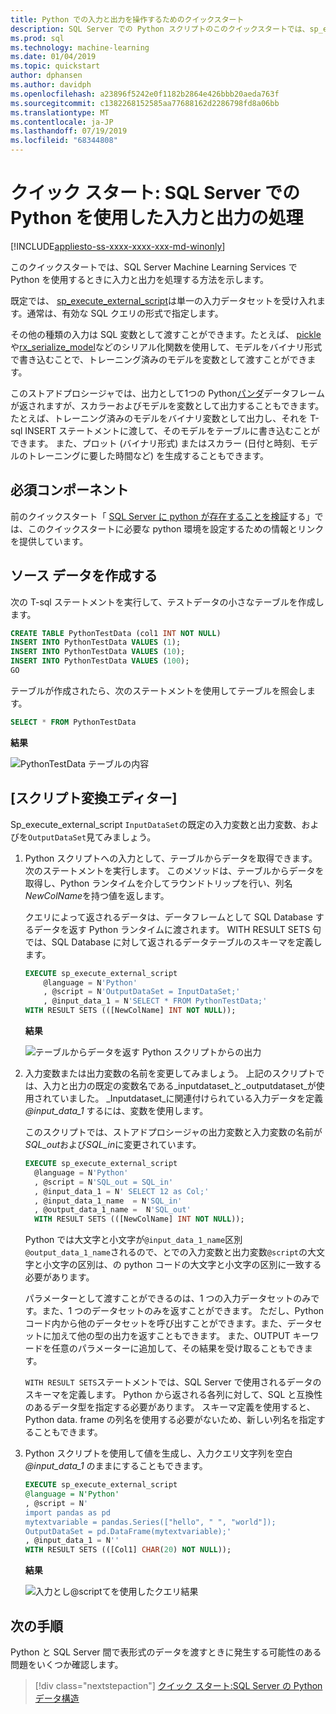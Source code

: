 ```yaml
---
title: Python での入力と出力を操作するためのクイックスタート
description: SQL Server での Python スクリプトのこのクイックスタートでは、sp_execute_external_script システムストアドプロシージャに入力と出力を構成する方法について説明します。
ms.prod: sql
ms.technology: machine-learning
ms.date: 01/04/2019
ms.topic: quickstart
author: dphansen
ms.author: davidph
ms.openlocfilehash: a23896f5242e0f1182b2864e426bbb20aeda763f
ms.sourcegitcommit: c1382268152585aa77688162d2286798fd8a06bb
ms.translationtype: MT
ms.contentlocale: ja-JP
ms.lasthandoff: 07/19/2019
ms.locfileid: "68344808"
---
```

# <a name="quickstart-handle-inputs-and-outputs-using-python-in-sql-server"></a>クイック スタート: SQL Server での Python を使用した入力と出力の処理
[!INCLUDE[appliesto-ss-xxxx-xxxx-xxx-md-winonly](../../includes/appliesto-ss-xxxx-xxxx-xxx-md-winonly.md)]

このクイックスタートでは、SQL Server Machine Learning Services で Python を使用するときに入力と出力を処理する方法を示します。

既定では、 [sp_execute_external_script](../../relational-databases/system-stored-procedures/sp-execute-external-script-transact-sql.md)は単一の入力データセットを受け入れます。通常は、有効な SQL クエリの形式で指定します。

その他の種類の入力は SQL 変数として渡すことができます。たとえば、 [pickle](https://docs.python.org/3.0/library/pickle.html)や[rx_serialize_model](https://docs.microsoft.com/machine-learning-server/python-reference/revoscalepy/rx-serialize-model)などのシリアル化関数を使用して、モデルをバイナリ形式で書き込むことで、トレーニング済みのモデルを変数として渡すことができます。

このストアドプロシージャでは、出力として1つの Python[パンダ](https://pandas.pydata.org/pandas-docs/stable/index.html)データフレームが返されますが、スカラーおよびモデルを変数として出力することもできます。 たとえば、トレーニング済みのモデルをバイナリ変数として出力し、それを T-sql INSERT ステートメントに渡して、そのモデルをテーブルに書き込むことができます。 また、プロット (バイナリ形式) またはスカラー (日付と時刻、モデルのトレーニングに要した時間など) を生成することもできます。

## <a name="prerequisites"></a>必須コンポーネント

前のクイックスタート「 [SQL Server に python が存在することを検証](quickstart-python-verify.md)する」では、このクイックスタートに必要な python 環境を設定するための情報とリンクを提供しています。

## <a name="create-the-source-data"></a>ソース データを作成する

次の T-sql ステートメントを実行して、テストデータの小さなテーブルを作成します。

```sql
CREATE TABLE PythonTestData (col1 INT NOT NULL)
INSERT INTO PythonTestData VALUES (1);
INSERT INTO PythonTestData VALUES (10);
INSERT INTO PythonTestData VALUES (100);
GO
```

テーブルが作成されたら、次のステートメントを使用してテーブルを照会します。
  
```sql
SELECT * FROM PythonTestData
```

**結果**

![PythonTestData テーブルの内容](./media/select-pythontestdata.png)

## <a name="inputs-and-outputs"></a>[スクリプト変換エディター]

Sp_execute_external_script `InputDataSet`の既定の入力変数と出力変数、およびを`OutputDataSet`見てみましょう。

1. Python スクリプトへの入力として、テーブルからデータを取得できます。 次のステートメントを実行します。 このメソッドは、テーブルからデータを取得し、Python ランタイムを介してラウンドトリップを行い、列名*NewColName*を持つ値を返します。

    クエリによって返されるデータは、データフレームとして SQL Database するデータを返す Python ランタイムに渡されます。 WITH RESULT SETS 句では、SQL Database に対して返されるデータテーブルのスキーマを定義します。

    ```sql
    EXECUTE sp_execute_external_script
        @language = N'Python'
        , @script = N'OutputDataSet = InputDataSet;'
        , @input_data_1 = N'SELECT * FROM PythonTestData;'
    WITH RESULT SETS (([NewColName] INT NOT NULL));
    ```

    **結果**

    ![テーブルからデータを返す Python スクリプトからの出力](./media/python-output-pythontestdata.png)

2. 入力変数または出力変数の名前を変更してみましょう。 上記のスクリプトでは、入力と出力の既定の変数名である_inputdataset_と_outputdataset_が使用されていました。 _Inputdataset_に関連付けられている入力データを定義 *@input_data_1* するには、変数を使用します。

    このスクリプトでは、ストアドプロシージャの出力変数と入力変数の名前が*SQL_out*および*SQL_in*に変更されています。

    ```sql
    EXECUTE sp_execute_external_script
      @language = N'Python'
      , @script = N'SQL_out = SQL_in'
      , @input_data_1 = N' SELECT 12 as Col;'
      , @input_data_1_name  = N'SQL_in'
      , @output_data_1_name =  N'SQL_out'
      WITH RESULT SETS (([NewColName] INT NOT NULL));
    ```

    Python では大文字と小文字が`@input_data_1_name`区別`@output_data_1_name`されるので、とでの入力変数と出力変数`@script`の大文字と小文字の区別は、の python コードの大文字と小文字の区別に一致する必要があります。

    パラメーターとして渡すことができるのは、1 つの入力データセットのみです。また、1 つのデータセットのみを返すことができます。 ただし、Python コード内から他のデータセットを呼び出すことができます。また、データセットに加えて他の型の出力を返すこともできます。 また、OUTPUT キーワードを任意のパラメーターに追加して、その結果を受け取ることもできます。 

    `WITH RESULT SETS`ステートメントでは、SQL Server で使用されるデータのスキーマを定義します。 Python から返される各列に対して、SQL と互換性のあるデータ型を指定する必要があります。 スキーマ定義を使用すると、Python data. frame の列名を使用する必要がないため、新しい列名を指定することもできます。

3. Python スクリプトを使用して値を生成し、入力クエリ文字列を空白 _@input_data_1_ のままにすることもできます。

    ```sql
    EXECUTE sp_execute_external_script
    @language = N'Python'
    , @script = N'
    import pandas as pd
    mytextvariable = pandas.Series(["hello", " ", "world"]);
    OutputDataSet = pd.DataFrame(mytextvariable);'
    , @input_data_1 = N''
    WITH RESULT SETS (([Col1] CHAR(20) NOT NULL));
    ```

    **結果**

    ![入力とし@scriptてを使用したクエリ結果](./media/python-data-generated-output.png)

## <a name="next-steps"></a>次の手順

Python と SQL Server 間で表形式のデータを渡すときに発生する可能性のある問題をいくつか確認します。

> [!div class="nextstepaction"]
> [クイック スタート:SQL Server の Python データ構造](quickstart-python-data-structures.md)
